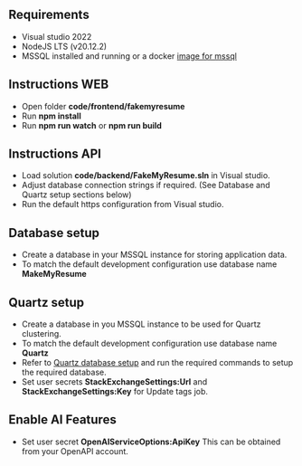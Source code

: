 ## Requirements
- Visual studio 2022
- NodeJS LTS (v20.12.2)
- MSSQL installed and running or a docker [image for mssql](https://hub.docker.com/_/microsoft-mssql-server)

## Instructions WEB
- Open folder **code/frontend/fakemyresume**
- Run **npm install**
- Run **npm run watch** or **npm run build**

## Instructions API
- Load solution **code/backend/FakeMyResume.sln** in Visual studio.
- Adjust database connection strings if required. (See Database and Quartz setup sections below)
- Run the default https configuration from Visual studio.

## Database setup
- Create a database in your MSSQL instance for storing application data.
- To match the default development configuration use database name **MakeMyResume**

## Quartz setup
- Create a database in you MSSQL instance to be used for Quartz clustering.
- To match the default development configuration use database name **Quartz**
- Refer to [Quartz database setup](https://github.com/quartznet/quartznet/tree/main/database/tables) and run the required commands to setup the required database.
- Set user secrets **StackExchangeSettings:Url** and **StackExchangeSettings:Key** for Update tags job.

## Enable AI Features
- Set user secret **OpenAIServiceOptions:ApiKey** This can be obtained from your OpenAPI account.